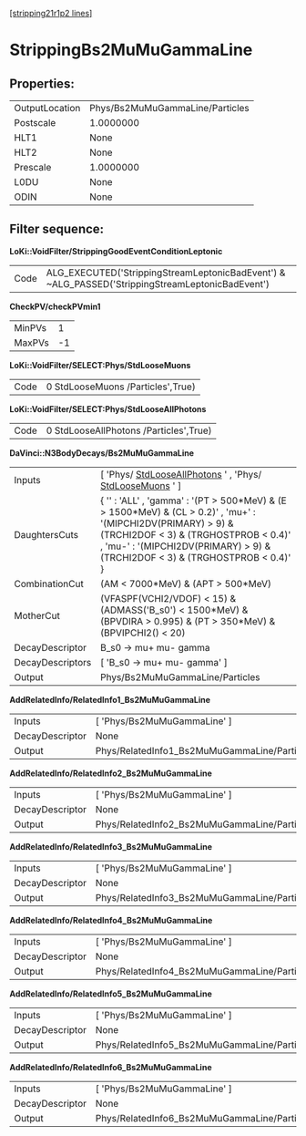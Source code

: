 [[stripping21r1p2 lines]](./stripping21r1p2-leptonic)

# StrippingBs2MuMuGammaLine

## Properties:

|                |                                 |
|----------------|---------------------------------|
| OutputLocation | Phys/Bs2MuMuGammaLine/Particles |
| Postscale      | 1.0000000                       |
| HLT1           | None                            |
| HLT2           | None                            |
| Prescale       | 1.0000000                       |
| L0DU           | None                            |
| ODIN           | None                            |

## Filter sequence:

**LoKi::VoidFilter/StrippingGoodEventConditionLeptonic**

|      |                                                                                                   |
|------|---------------------------------------------------------------------------------------------------|
| Code | ALG_EXECUTED('StrippingStreamLeptonicBadEvent') & \~ALG_PASSED('StrippingStreamLeptonicBadEvent') |

**CheckPV/checkPVmin1**

|        |     |
|--------|-----|
| MinPVs | 1   |
| MaxPVs | -1  |

**LoKi::VoidFilter/SELECT:Phys/StdLooseMuons**

|      |                                   |
|------|-----------------------------------|
| Code | 0 StdLooseMuons /Particles',True) |

**LoKi::VoidFilter/SELECT:Phys/StdLooseAllPhotons**

|      |                                        |
|------|----------------------------------------|
| Code | 0 StdLooseAllPhotons /Particles',True) |

**DaVinci::N3BodyDecays/Bs2MuMuGammaLine**

|                  |                                                                                                                                                                                                                                                |
|------------------|------------------------------------------------------------------------------------------------------------------------------------------------------------------------------------------------------------------------------------------------|
| Inputs           | [ 'Phys/ [StdLooseAllPhotons](./stripping21r1p2-stdlooseallphotons) ' , 'Phys/ [StdLooseMuons](./stripping21r1p2-stdloosemuons) ' ]                                                                                                          |
| DaughtersCuts    | { '' : 'ALL' , 'gamma' : '(PT \> 500\*MeV) & (E \> 1500\*MeV) & (CL \> 0.2)' , 'mu+' : '(MIPCHI2DV(PRIMARY) \> 9) & (TRCHI2DOF \< 3) & (TRGHOSTPROB \< 0.4)' , 'mu-' : '(MIPCHI2DV(PRIMARY) \> 9) & (TRCHI2DOF \< 3) & (TRGHOSTPROB \< 0.4)' } |
| CombinationCut   | (AM \< 7000\*MeV) & (APT \> 500\*MeV)                                                                                                                                                                                                          |
| MotherCut        | (VFASPF(VCHI2/VDOF) \< 15) & (ADMASS('B_s0') \< 1500\*MeV) & (BPVDIRA \> 0.995) & (PT \> 350\*MeV) & (BPVIPCHI2() \< 20)                                                                                                                       |
| DecayDescriptor  | B_s0 -\> mu+ mu- gamma                                                                                                                                                                                                                         |
| DecayDescriptors | [ 'B_s0 -\> mu+ mu- gamma' ]                                                                                                                                                                                                                 |
| Output           | Phys/Bs2MuMuGammaLine/Particles                                                                                                                                                                                                                |

**AddRelatedInfo/RelatedInfo1_Bs2MuMuGammaLine**

|                 |                                              |
|-----------------|----------------------------------------------|
| Inputs          | [ 'Phys/Bs2MuMuGammaLine' ]                |
| DecayDescriptor | None                                         |
| Output          | Phys/RelatedInfo1_Bs2MuMuGammaLine/Particles |

**AddRelatedInfo/RelatedInfo2_Bs2MuMuGammaLine**

|                 |                                              |
|-----------------|----------------------------------------------|
| Inputs          | [ 'Phys/Bs2MuMuGammaLine' ]                |
| DecayDescriptor | None                                         |
| Output          | Phys/RelatedInfo2_Bs2MuMuGammaLine/Particles |

**AddRelatedInfo/RelatedInfo3_Bs2MuMuGammaLine**

|                 |                                              |
|-----------------|----------------------------------------------|
| Inputs          | [ 'Phys/Bs2MuMuGammaLine' ]                |
| DecayDescriptor | None                                         |
| Output          | Phys/RelatedInfo3_Bs2MuMuGammaLine/Particles |

**AddRelatedInfo/RelatedInfo4_Bs2MuMuGammaLine**

|                 |                                              |
|-----------------|----------------------------------------------|
| Inputs          | [ 'Phys/Bs2MuMuGammaLine' ]                |
| DecayDescriptor | None                                         |
| Output          | Phys/RelatedInfo4_Bs2MuMuGammaLine/Particles |

**AddRelatedInfo/RelatedInfo5_Bs2MuMuGammaLine**

|                 |                                              |
|-----------------|----------------------------------------------|
| Inputs          | [ 'Phys/Bs2MuMuGammaLine' ]                |
| DecayDescriptor | None                                         |
| Output          | Phys/RelatedInfo5_Bs2MuMuGammaLine/Particles |

**AddRelatedInfo/RelatedInfo6_Bs2MuMuGammaLine**

|                 |                                              |
|-----------------|----------------------------------------------|
| Inputs          | [ 'Phys/Bs2MuMuGammaLine' ]                |
| DecayDescriptor | None                                         |
| Output          | Phys/RelatedInfo6_Bs2MuMuGammaLine/Particles |
